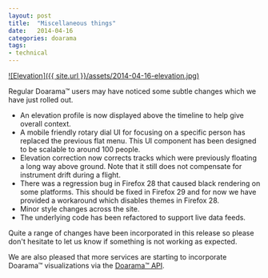 ```yaml
---
layout: post
title:  "Miscellaneous things"
date:   2014-04-16
categories: doarama
tags:
- technical
---
```


[![Elevation]({{ site.url }}/assets/2014-04-16-elevation.jpg)](http://www.doarama.com/view/2171)

Regular Doarama&trade; users may have noticed some subtle changes which we have just rolled out.

* An elevation profile is now displayed above the timeline to help give overall context.
* A mobile friendly rotary dial UI for focusing on a specific person has replaced the previous flat menu.  This UI component has been designed to be scalable to around 100 people.
* Elevation correction now corrects tracks which were previously floating a long way above ground.  Note that it still does not compensate for instrument drift during a flight.
* There was a regression bug in Firefox 28 that caused black rendering on some platforms.  This should be fixed in Firefox 29 and for now we have provided a workaround which disables themes in Firefox 28.
* Minor style changes across the site.
* The underlying code has been refactored to support live data feeds.

Quite a range of changes have been incorporated in this release so please don't hesitate to let us know if something is not working as expected. 

We are also pleased that more services are starting to incorporate Doarama&trade; visualizations via the [Doarama&trade; API](http://api.doarama.com/api/0.2/docs).
